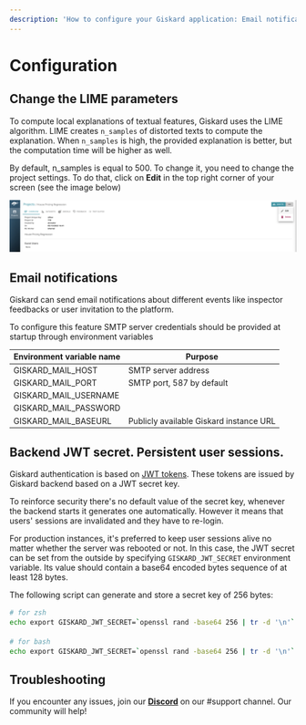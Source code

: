 ```yaml
---
description: 'How to configure your Giskard application: Email notifications and API tokens'
---
```


# Configuration

## Change the LIME parameters

To compute local explanations of textual features, Giskard uses the LIME algorithm. LIME creates `n_samples` of distorted texts to compute the explanation. When `n_samples` is high, the provided explanation is better, but the computation time will be higher as well.

By default, n\_samples is equal to 500. To change it, you need to change the project settings. To do that, click on **Edit** in the top right corner of your screen (see the image below)

![](<../assets/image_(3)_(1).png>)

## Email notifications

Giskard can send email notifications about different events like inspector feedbacks or user invitation to the platform.

To configure this feature SMTP server credentials should be provided at startup through environment variables

| Environment variable name | Purpose                                 |
| ------------------------- | --------------------------------------- |
| GISKARD\_MAIL\_HOST       | SMTP server address                     |
| GISKARD\_MAIL\_PORT       | SMTP port, 587 by default               |
| GISKARD\_MAIL\_USERNAME   |                                         |
| GISKARD\_MAIL\_PASSWORD   |                                         |
| GISKARD\_MAIL\_BASEURL    | Publicly available Giskard instance URL |

## Backend JWT secret. Persistent user sessions.

Giskard authentication is based on [JWT tokens](https://jwt.io/). These tokens are issued by Giskard backend based on a JWT secret key.

To reinforce security there's no default value of the secret key, whenever the backend starts it generates one automatically. However it means that users' sessions are invalidated and they have to re-login.&#x20;

For production instances, it's preferred to keep user sessions alive no matter whether the server was rebooted or not. In this case, the JWT secret can be set from the outside by specifying `GISKARD_JWT_SECRET` environment variable. Its value should contain a base64 encoded bytes sequence of at least 128 bytes.

The following script can generate and store a secret key of 256 bytes:

```bash
# for zsh
echo export GISKARD_JWT_SECRET=`openssl rand -base64 256 | tr -d '\n'` >> ~/.zshrc

# for bash
echo export GISKARD_JWT_SECRET=`openssl rand -base64 256 | tr -d '\n'` >> ~/.bashrc
```

## Troubleshooting

If you encounter any issues, join our [**Discord**](https://discord.gg/fkv7CAr3FE) on our #support channel. Our community will help!&#x20;

## 
